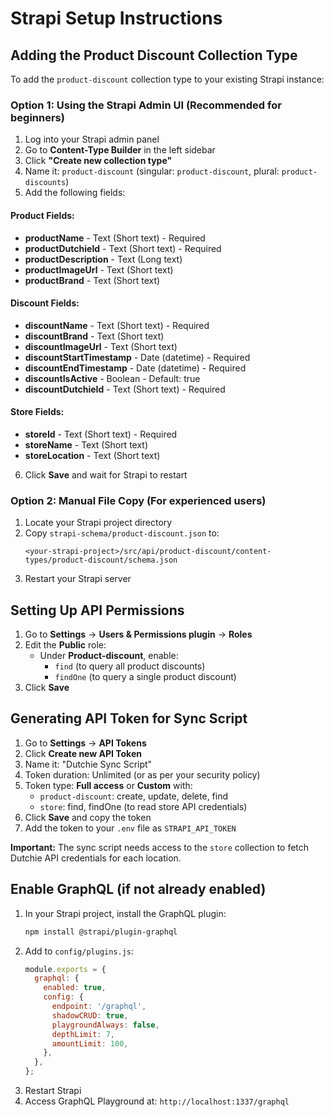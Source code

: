 # Strapi Setup Instructions

## Adding the Product Discount Collection Type

To add the `product-discount` collection type to your existing Strapi instance:

### Option 1: Using the Strapi Admin UI (Recommended for beginners)

1. Log into your Strapi admin panel
2. Go to **Content-Type Builder** in the left sidebar
3. Click **"Create new collection type"**
4. Name it: `product-discount` (singular: `product-discount`, plural: `product-discounts`)
5. Add the following fields:

#### Product Fields:
- **productName** - Text (Short text) - Required
- **productDutchieId** - Text (Short text) - Required
- **productDescription** - Text (Long text)
- **productImageUrl** - Text (Short text)
- **productBrand** - Text (Short text)

#### Discount Fields:
- **discountName** - Text (Short text) - Required
- **discountBrand** - Text (Short text)
- **discountImageUrl** - Text (Short text)
- **discountStartTimestamp** - Date (datetime) - Required
- **discountEndTimestamp** - Date (datetime) - Required
- **discountIsActive** - Boolean - Default: true
- **discountDutchieId** - Text (Short text) - Required

#### Store Fields:
- **storeId** - Text (Short text) - Required
- **storeName** - Text (Short text)
- **storeLocation** - Text (Short text)

6. Click **Save** and wait for Strapi to restart

### Option 2: Manual File Copy (For experienced users)

1. Locate your Strapi project directory
2. Copy `strapi-schema/product-discount.json` to:
   ```
   <your-strapi-project>/src/api/product-discount/content-types/product-discount/schema.json
   ```
3. Restart your Strapi server

## Setting Up API Permissions

1. Go to **Settings** → **Users & Permissions plugin** → **Roles**
2. Edit the **Public** role:
   - Under **Product-discount**, enable:
     - `find` (to query all product discounts)
     - `findOne` (to query a single product discount)
3. Click **Save**

## Generating API Token for Sync Script

1. Go to **Settings** → **API Tokens**
2. Click **Create new API Token**
3. Name it: "Dutchie Sync Script"
4. Token duration: Unlimited (or as per your security policy)
5. Token type: **Full access** or **Custom** with:
   - `product-discount`: create, update, delete, find
   - `store`: find, findOne (to read store API credentials)
6. Click **Save** and copy the token
7. Add the token to your `.env` file as `STRAPI_API_TOKEN`

**Important:** The sync script needs access to the `store` collection to fetch Dutchie API credentials for each location.

## Enable GraphQL (if not already enabled)

1. In your Strapi project, install the GraphQL plugin:
   ```bash
   npm install @strapi/plugin-graphql
   ```
2. Add to `config/plugins.js`:
   ```javascript
   module.exports = {
     graphql: {
       enabled: true,
       config: {
         endpoint: '/graphql',
         shadowCRUD: true,
         playgroundAlways: false,
         depthLimit: 7,
         amountLimit: 100,
       },
     },
   };
   ```
3. Restart Strapi
4. Access GraphQL Playground at: `http://localhost:1337/graphql`
